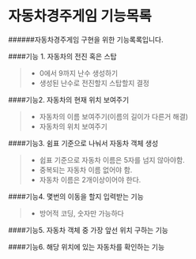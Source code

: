 자동차경주게임 기능목록
============
######자동차경주게임 구현을 위한 기능록록입니다.

####기능 1. 자동차의 전진 혹은 스탑  
>- 0에서 9까지 난수 생성하기
>- 생성된 난수로 전진할지 스탑할지 결정

####기능2. 자동차의 현재 위치 보여주기
>- 자동차의 이름 보여주기(이름의 길이가 다른거 해결)
>- 자동차의 위치 보여주기

####기능3. 쉼표 기준으로 나눠서 자동차 객체 생성
>- 쉽표 기준으로 자동차 이름은 5자를 넘지 않아야함.
>- 중복되는 자동차 이름 없어야 함.
>- 자동차 이름은 2개이상이어야 한다.

####기능4. 몇번의 이동을 할지 입력받는 기능
>- 방어적 코딩, 숫자만 가능하다

####기능5. 자동차 객체 중 가장 앞선 위치 구하는 기능

####기능6. 해당 위치에 있는 자동차를 확인하는 기능
